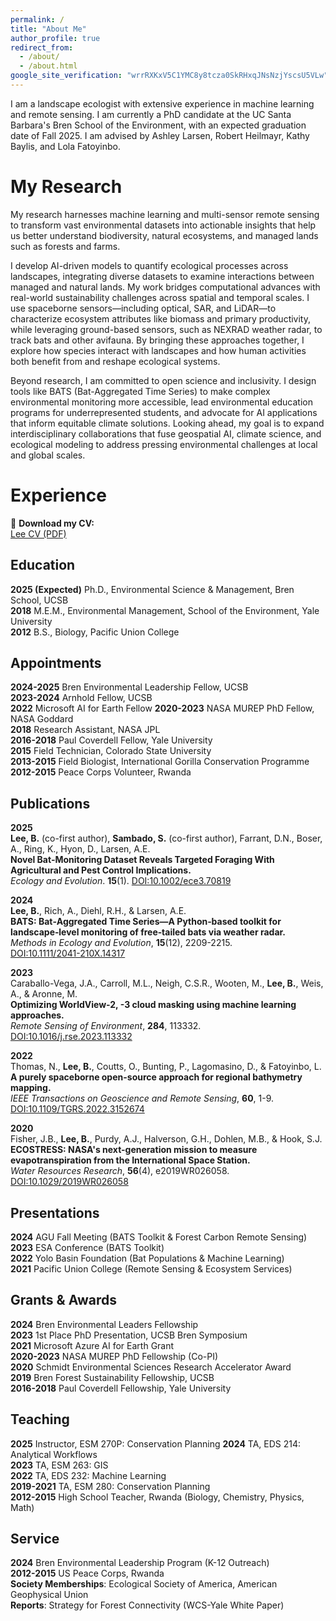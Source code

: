 ```yaml
---
permalink: /
title: "About Me"
author_profile: true
redirect_from: 
  - /about/
  - /about.html
google_site_verification: "wrrRXKxV5C1YMC8y8tcza0SkRHxqJNsNzjYscsU5VLw"
---
```


I am a landscape ecologist with extensive experience in machine learning and remote sensing. I am currently a PhD candidate at the UC Santa Barbara's Bren School of the Environment, with an expected graduation date of Fall 2025. I am advised by Ashley Larsen, Robert Heilmayr, Kathy Baylis, and Lola Fatoyinbo.


My Research
======
My research harnesses machine learning and multi-sensor remote sensing to transform vast environmental datasets into actionable insights that help us better understand biodiversity, natural ecosystems, and managed lands such as forests and farms.

I develop AI-driven models to quantify ecological processes across landscapes, integrating diverse datasets to examine interactions between managed and natural lands. My work bridges computational advances with real-world sustainability challenges across spatial and temporal scales. I use spaceborne sensors—including optical, SAR, and LiDAR—to characterize ecosystem attributes like biomass and primary productivity, while leveraging ground-based sensors, such as NEXRAD weather radar, to track bats and other avifauna. By bringing these approaches together, I explore how species interact with landscapes and how human activities both benefit from and reshape ecological systems.

Beyond research, I am committed to open science and inclusivity. I design tools like BATS (Bat-Aggregated Time Series) to make complex environmental monitoring more accessible, lead environmental education programs for underrepresented students, and advocate for AI applications that inform equitable climate solutions. Looking ahead, my goal is to expand interdisciplinary collaborations that fuse geospatial AI, climate science, and ecological modeling to address pressing environmental challenges at local and global scales.

Experience
======
📄 **Download my CV:**  
[Lee CV (PDF)](/files/lee_cv.pdf)

Education
------
**2025 (Expected)** Ph.D., Environmental Science & Management, Bren School, UCSB  
**2018** M.E.M., Environmental Management, School of the Environment, Yale University  
**2012** B.S., Biology, Pacific Union College  

Appointments
------
**2024-2025** Bren Environmental Leadership Fellow, UCSB  
**2023-2024** Arnhold Fellow, UCSB  
**2022** Microsoft AI for Earth Fellow
**2020-2023** NASA MUREP PhD Fellow, NASA Goddard  
**2018** Research Assistant, NASA JPL  
**2016-2018** Paul Coverdell Fellow, Yale University  
**2015** Field Technician, Colorado State University  
**2013-2015** Field Biologist, International Gorilla Conservation Programme  
**2012-2015** Peace Corps Volunteer, Rwanda  

Publications
------
**2025**  
**Lee, B.** (co-first author), **Sambado, S.** (co-first author), Farrant, D.N., Boser, A., Ring, K., Hyon, D., Larsen, A.E.  
**Novel Bat‐Monitoring Dataset Reveals Targeted Foraging With Agricultural and Pest Control Implications.**  
*Ecology and Evolution*. **15**(1).
[DOI:10.1002/ece3.70819](https://doi.org/10.1002/ece3.70819)  

**2024**  
**Lee, B.**, Rich, A., Diehl, R.H., & Larsen, A.E.  
**BATS: Bat‐Aggregated Time Series—A Python‐based toolkit for landscape‐level monitoring of free‐tailed bats via weather radar.**  
*Methods in Ecology and Evolution*, **15**(12), 2209-2215.  
[DOI:10.1111/2041-210X.14317](https://doi.org/10.1111/2041-210X.14445)  

**2023**  
Caraballo-Vega, J.A., Carroll, M.L., Neigh, C.S.R., Wooten, M., **Lee, B.**, Weis, A., & Aronne, M.  
**Optimizing WorldView-2, -3 cloud masking using machine learning approaches.**  
*Remote Sensing of Environment*, **284**, 113332.  
[DOI:10.1016/j.rse.2023.113332](https://doi.org/10.1016/j.rse.2023.113332)  

**2022**  
Thomas, N., **Lee, B.**, Coutts, O., Bunting, P., Lagomasino, D., & Fatoyinbo, L.  
**A purely spaceborne open-source approach for regional bathymetry mapping.**  
*IEEE Transactions on Geoscience and Remote Sensing*, **60**, 1-9.  
[DOI:10.1109/TGRS.2022.3152674](https://doi.org/10.1109/TGRS.2022.3192825)  

**2020**  
Fisher, J.B., **Lee, B.**, Purdy, A.J., Halverson, G.H., Dohlen, M.B., & Hook, S.J.  
**ECOSTRESS: NASA's next-generation mission to measure evapotranspiration from the International Space Station.**  
*Water Resources Research*, **56**(4), e2019WR026058.  
[DOI:10.1029/2019WR026058](https://doi.org/10.1029/2019WR026058)  

Presentations
------
**2024** AGU Fall Meeting (BATS Toolkit & Forest Carbon Remote Sensing)  
**2023** ESA Conference (BATS Toolkit)  
**2022** Yolo Basin Foundation (Bat Populations & Machine Learning)  
**2021** Pacific Union College (Remote Sensing & Ecosystem Services)  

Grants & Awards
------
**2024** Bren Environmental Leaders Fellowship  
**2023** 1st Place PhD Presentation, UCSB Bren Symposium  
**2021** Microsoft Azure AI for Earth Grant  
**2020-2023** NASA MUREP PhD Fellowship (Co-PI)  
**2020** Schmidt Environmental Sciences Research Accelerator Award  
**2019** Bren Forest Sustainability Fellowship, UCSB  
**2016-2018** Paul Coverdell Fellowship, Yale University  

Teaching
------
**2025** Instructor, ESM 270P: Conservation Planning
**2024** TA, EDS 214: Analytical Workflows  
**2023** TA, ESM 263: GIS  
**2022** TA, EDS 232: Machine Learning  
**2019-2021** TA, ESM 280: Conservation Planning  
**2012-2015** High School Teacher, Rwanda (Biology, Chemistry, Physics, Math) 

Service
------
**2024** Bren Environmental Leadership Program (K-12 Outreach)  
**2012-2015** US Peace Corps, Rwanda  
**Society Memberships**: Ecological Society of America, American Geophysical Union  
**Reports**: Strategy for Forest Connectivity (WCS-Yale White Paper)  







